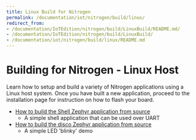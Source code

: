 ```yaml
---
title: Linux Build for Nitrogen
permalink: /documentation/iot/nitrogen/build/linux/
redirect_from:
- /documentation/IoTEdition/nitrogen/build/LinuxBuild/README.md/
- /documentation/IoTEdition/nitrogen/build/LinuxBuild/
- /documentation/iot/nitrogen/build/linux/README.md
---
```

# Building for Nitrogen - Linux Host

Learn how to setup and build a variety of Nitrogen applications using a Linux host system. Once you have built a new application, proceed to the installation page for instruction on how to flash your board.

- [How to build the Shell Zephyr application from source](build-shell.md)
   - A simple shell application that can be used over UART
- [How to build the disco Zephyr application from source](build-blinky.md)
   - A simple LED 'blinky' demo
